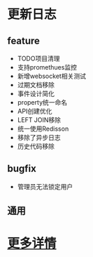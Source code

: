 # 更新日志
## feature
- TODO项目清理
- 支持promethues监控
- 新增websocket相关测试
- 过期文档移除
- 事件设计简化
- property统一命名
- API创建优化
- LEFT JOIN移除
- 统一使用Redisson
- 移除了异步日志
- 历史代码移除
## bugfix
- 管理员无法锁定用户
## 通用
# [更多详情](https://github.com/users/publicdevop2019/projects/35/views/1)
